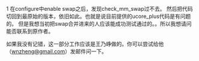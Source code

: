 1  在configure中enable swap之后，发现check_mm_swap过不去。
然后把代码切回到最原始的版本，依旧如此。也就是说目前提供的ucore_plus代码是有问题的。
但是我想当初把swap合并进来的人应该能成功测试通过的。。所以我想请问能否联系到原作者。

如果我没有记错，这一部分工作应该是王乃峥做的。你可以尝试给他（wnzheng@gmail.com）发邮件问一下。
